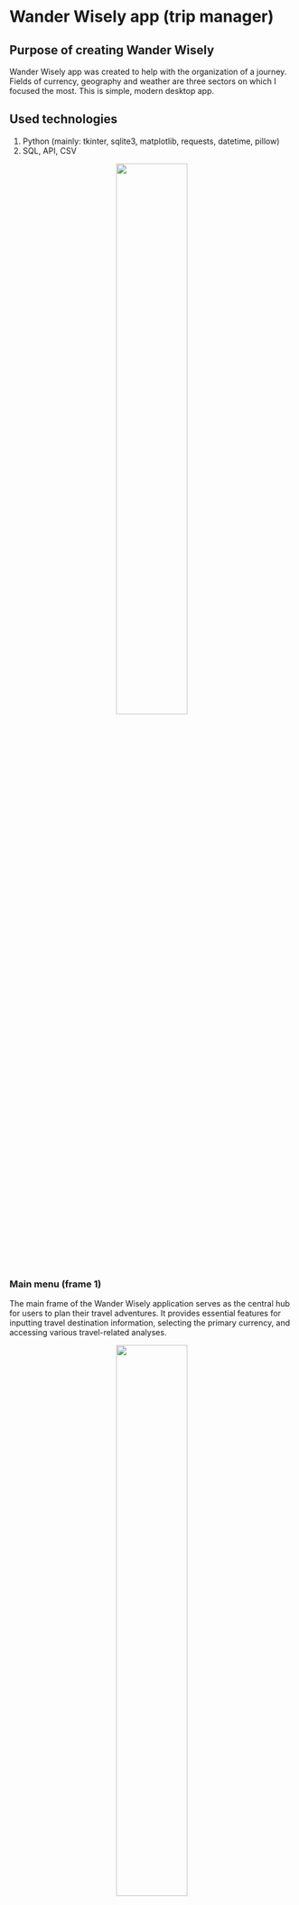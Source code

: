 # Wander Wisely app (trip manager)
## Purpose of creating Wander Wisely
Wander Wisely app was created to help with the organization of a journey. Fields of currency, geography and weather are three sectors on which I focused the most. This is simple, modern desktop app.

## Used technologies
1. Python (mainly: tkinter, sqlite3, matplotlib, requests, datetime, pillow)
2. SQL, API, CSV
<p align = 'center'>
    <img src = 'https://github.com/poolinaaa/trip-manager-repo/assets/125304122/e2740ec6-9e7f-402d-81f7-0e688e128163' width = 50% height = 50%>
</p>



### Main menu (frame 1)

The main frame of the Wander Wisely application serves as the central hub for users to plan their travel adventures. It provides essential features for inputting travel destination information, selecting the primary currency, and accessing various travel-related analyses. 
<p align = 'center'>
    <img src = "https://github.com/poolinaaa/trip-manager-repo/assets/125304122/21de5d3a-7f62-4131-927f-c47c5745cc28" width = 50% height = 50%>
</p>

#### Components
1. Destination and Primary Currency Input

Upon launching the Wander Wisely app, users are greeted with a section to input their desired travel destination (country) and their everyday primary currency. The application is protected against case errors.
<p align = 'center'>
    <img src = "https://github.com/poolinaaa/trip-manager-repo/assets/125304122/c67cb216-251f-4c18-8b9b-d1f35cc097e0" width = 50% height = 50%>
</p>

2. Travel Analysis Options

After entering the destination and primary currency, users are presented with a range of options to analyze and plan their trip effectively. These options include:

- Currency Analysis: Users can select this option to get insights into the currency exchange rates and conversion tools for their primary currency in the chosen destination. It provides real-time currency exchange rate information based on user input (displayed on the of the section).
<p align = 'center'>
    <img src = 'https://github.com/poolinaaa/trip-manager-repo/assets/125304122/d8663838-fb11-4610-9cb5-6aa3d41d2c70' width = 30% height = 30%>
</p>

- Geographical Information: This option allows users to explore the geographical location of their chosen destination. Users can access information about popular landmarks and attractions in their selected destination.

- Weather Forecast: This feature provides users with up-to-date weather information for their chosen travel destination, helping them prepare for varying weather conditions during their trip. Also it provides a weather from year before departure date.

3. Navigation Buttons

To access each of the travel analysis options mentioned above, users can simply click on the corresponding button. These buttons provide an intuitive and user-friendly way to explore different aspects of their trip.

The application uses a mechanism to determine whether to display fake buttons or real buttons. Fake buttons are initially shown and are replaced with real buttons after valid user input is received. State of buttons couldn't been used because customtkinker buttons don't handle this function (usage of state causes bugs).
    
4. Exit Button

Located at the bottom of the main frame, there is an exit button that allows users to gracefully exit the Wander Wisely app when they have finished planning or using its features.

#### Error Handling

The application includes error handling to notify users of incorrect inputs or data retrieval issues.
Error messages are displayed as labels and automatically disappear after a set time.
<p align = 'center'>
    <img src = 'https://github.com/poolinaaa/trip-manager-repo/assets/125304122/5dad989c-3049-49d2-8ab4-03e13f85e81e' width = 50% height = 50%>
</p>


### Currency section (frame 2)
This section of the travel assistant application allows users to analyze changes in a selected currency. Users can choose a date range for currency analysis. After confirming the dates, users can select which type of chart they want to display.

<p align = 'center'>
    <img src = "https://github.com/poolinaaa/trip-manager-repo/assets/125304122/7f687c33-7f9e-4e44-8348-fa233b03b2fc" width = 50% height = 50%>
</p>

Usage Instructions:

1. Enter Date Range:
    Start by entering the desired start and end dates for the currency analysis in the "Enter the start date" and "Enter the end date" fields.
    Dates should be entered in the "YYYY-MM-DD" format.

2. Confirm Time Span:
    Click the "CONFIRM TIME SPAN" button to confirm the selected date range.

3. Choose Chart:
    After confirming the date range, you can choose from the following charts to display:
       - Comparison to the Current Rate: Shows a comparison of the selected currency's rate to the current rate.
       - Rate Compared to EUR, USD, PLN, CNY: Displays the selected currency's rate compared to EUR, USD, PLN, and CNY.
       - Currency Rate for the Last 30 Days: Shows the currency rate for the last 30 days.

#### Plot 1
<p align = 'center'>
    <img src = "https://github.com/poolinaaa/trip-manager-repo/assets/125304122/4972e5d5-3cde-48fa-8c62-6ddd8417eb3a" width = 50% height = 50%>
</p>

#### Plot 2
<p align = 'center'>
    <img src = "https://github.com/poolinaaa/trip-manager-repo/assets/125304122/a54cc0b7-c7bc-4322-bb5c-802e188d6773" width = 50% height = 50%>
</p>

#### Plot 3
<p align = 'center'>
    <img src = "https://github.com/poolinaaa/trip-manager-repo/assets/125304122/4f0cc856-a5f9-4996-8244-4c5d23192237" width = 50% height = 50%>
</p>

#### Error Handling
If the user enters a date in the wrong format, a message will prompt them to correct it.

<p align = 'center'>
    <img src = 'https://github.com/poolinaaa/trip-manager-repo/assets/125304122/0b1f31b7-ecbf-49fb-bbe8-77d5c6691d2a' width = 50% height = 50%>
</p>

### Geographical section (frame 3)
In the geographical part of the Wander Wisely, users can explore geographical facts related to their destination country. Users will have the opportunity to discover information about their departure country, calculate the distance between their departure and destination countries, and explore nearby attractions.

Upon opening the Geographic Exploration section, in the bottom left corner of the application window, you will find the following information:
- Capital of the Destination Country: The capital city of the selected destination country.
- Five Largest Cities: The names of the five largest cities in the destination country, along with their respective populations.
    
This geographic information provides users with a quick overview of key details about their destination country, including its capital and major cities.

<p align = 'center'>
    <img src = 'https://github.com/poolinaaa/trip-manager-repo/assets/125304122/97cd6f90-71c9-4e50-b8d2-f2f8e0b425ea' width = 50% height = 50%>
</p>

Usage Instructions:
1. Enter Departure Country:
    Start by entering your departure country in the "What is your departure country?" field.
    Ensure that you enter the full name of the country.

2. Select Distance Unit:
    Choose the unit in which the distance between your departure and destination countries will be displayed. You can choose between kilometers and miles.

3. Confirm Choices:
    Click the "CONFIRM COUNTRY" button to confirm your departure country and distance unit selection.

4. Explore Geographic Facts:
    Once confirmed, the application will display information about the distance between your departure country and the selected destination country.
    You'll also get a list of nearby attractions in the destination country's capital, with the option to open them in a web browser and save choices in the database.

<p align = 'center'>
    <img src = 'https://github.com/poolinaaa/trip-manager-repo/assets/125304122/2c28dd22-ac72-438d-9b3b-0bd5638dc28e' width = 50% height = 50%>
</p>

<p align = 'center'>
    <img src = 'https://github.com/poolinaaa/trip-manager-repo/assets/125304122/091972df-0ff5-4c33-b06f-31d80acad5ae' width = 50% height = 50%>
</p>

#### Error Handling
If you enter an invalid country name when specifying your departure country, the application will display an error message.

<p align = 'center'>
    <img src = 'https://github.com/poolinaaa/trip-manager-repo/assets/125304122/5810a32d-7688-4611-9ba8-95c2cfa0e285' width = 50% height = 50%>
</p>

### Weather section (frame 4)
In this section of the travel assistant application, users can check the weather forecast for their destination country. The Weather Forecast section provides users with the capability to view both historical weather data from a year ago and a weather forecast for the upcoming week.

<p align = 'center'>
    <img src = 'https://github.com/poolinaaa/trip-manager-repo/assets/125304122/dcfab838-28dc-49e6-bdd4-b7bd5ff882f6' width = 50% height = 50%>
</p>

Usage Instructions:

1. Select Date of Departure:
    Use the calendar widget to select the date of your departure.
    Click on the date you want to choose, and it will be displayed as the selected departure date.

2. Submit Date:
    After selecting the date of departure, click the "SUBMIT DATE" button to proceed.

3. View Weather Data:
    Once the date of departure is confirmed, the application will display options to view weather-related information.
    Users can choose between two options:
    - Year Ago:
      This option allows you to view historical weather data from exactly one year ago on the selected date. It provides insights into what the weather was like on the same day in the past.
    - Next Week:
      This option provides a weather forecast for the upcoming week in your destination country.

<p align = 'center'>
    <img src = 'https://github.com/poolinaaa/trip-manager-repo/assets/125304122/62a593b2-9876-432c-b597-bcae16cab234' width = 50% height = 50%>
</p>

#### Plot 1
<p align = 'center'>
    <img src = 'https://github.com/poolinaaa/trip-manager-repo/assets/125304122/a0989b09-e69b-4811-bec2-9e62f386ff8d' width = 50% height = 50%>
</p>

#### Plot 2
<p align = 'center'>
    <img src = 'https://github.com/poolinaaa/trip-manager-repo/assets/125304122/3e0e0886-9585-4786-8082-22f9ff5e27d5' width = 50% height = 50%>
</p>







